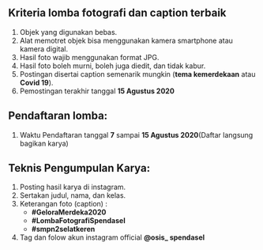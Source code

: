 ## Kriteria lomba fotografi dan caption terbaik
1. Objek yang digunakan bebas.
2. Alat memotret objek bisa menggunakan kamera smartphone atau kamera digital.
3. Hasil foto wajib menggunakan format JPG.
4. Hasil foto boleh murni, boleh juga diedit, dan tidak kabur.
5. Postingan disertai caption semenarik mungkin (**tema kemerdekaan** atau **Covid 19**).
6. Pemostingan terakhir tanggal **15 Agustus 2020**

## Pendaftaran lomba:
1. Waktu Pendaftaran tanggal **7** sampai **15 Agustus 2020**(Daftar langsung bagikan karya)

## Teknis Pengumpulan Karya:
1. Posting hasil karya di instagram.
2. Sertakan judul, nama, dan kelas.
3. Keterangan foto (caption) :
    - **#GeloraMerdeka2020**
    - **#LombaFotografiSpendasel**
    - **#smpn2selatkeren**
4. Tag dan folow akun  instagram official **@osis_ spendasel** 
